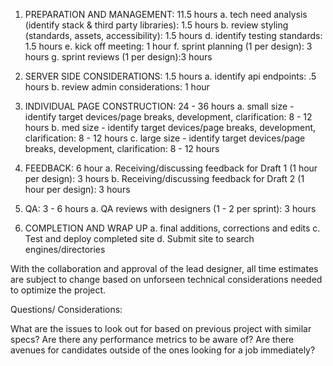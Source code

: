1. PREPARATION AND MANAGEMENT: 11.5 hours
   a. tech need analysis (identify stack & third party libraries): 1.5 hours
   b. review styling (standards, assets, accessibility): 1.5 hours
   d. identify testing standards: 1.5 hours
   e. kick off meeting: 1 hour
   f. sprint planning (1 per design): 3 hours
   g. sprint reviews (1 per design):3 hours

2. SERVER SIDE CONSIDERATIONS: 1.5 hours
   a. identify api endpoints: .5 hours
   b. review admin considerations: 1 hour

3. INDIVIDUAL PAGE CONSTRUCTION: 24 - 36 hours
   a. small size - identify target devices/page breaks, development, clarification: 8 - 12 hours
   b. med size - identify target devices/page breaks, development, clarification: 8 - 12 hours
   c. large size - identify target devices/page breaks, development, clarification: 8 - 12 hours

4. FEEDBACK: 6 hour
   a. Receiving/discussing feedback for Draft 1 (1 hour per design): 3 hours
   b. Receiving/discussing feedback for Draft 2 (1 hour per design): 3 hours

5. QA: 3 - 6 hours
   a. QA reviews with designers (1 - 2 per sprint): 3 hours

6. COMPLETION AND WRAP UP
   a. final additions, corrections and edits
   c. Test and deploy completed site
   d. Submit site to search engines/directories

With the collaboration and approval of the lead designer, all time estimates are subject to change based on unforseen technical considerations needed to optimize the project.

Questions/ Considerations:

What are the issues to look out for based on previous project with similar specs?
Are there any performance metrics to be aware of?
Are there avenues for candidates outside of the ones looking for a job immediately?
